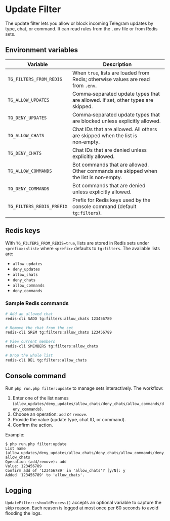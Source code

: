 # Update Filter

The update filter lets you allow or block incoming Telegram updates by type, chat, or command. It can read rules from the `.env` file or from Redis sets.

## Environment variables

| Variable | Description |
| --- | --- |
| `TG_FILTERS_FROM_REDIS` | When `true`, lists are loaded from Redis; otherwise values are read from `.env`. |
| `TG_ALLOW_UPDATES` | Comma‑separated update types that are allowed. If set, other types are skipped. |
| `TG_DENY_UPDATES` | Comma‑separated update types that are blocked unless explicitly allowed. |
| `TG_ALLOW_CHATS` | Chat IDs that are allowed. All others are skipped when the list is non‑empty. |
| `TG_DENY_CHATS` | Chat IDs that are denied unless explicitly allowed. |
| `TG_ALLOW_COMMANDS` | Bot commands that are allowed. Other commands are skipped when the list is non‑empty. |
| `TG_DENY_COMMANDS` | Bot commands that are denied unless explicitly allowed. |
| `TG_FILTERS_REDIS_PREFIX` | Prefix for Redis keys used by the console command (default `tg:filters`). |

## Redis keys

With `TG_FILTERS_FROM_REDIS=true`, lists are stored in Redis sets under `<prefix>:<list>` where `<prefix>` defaults to `tg:filters`. The available lists are:

- `allow_updates`
- `deny_updates`
- `allow_chats`
- `deny_chats`
- `allow_commands`
- `deny_commands`

### Sample Redis commands

```bash
# Add an allowed chat
redis-cli SADD tg:filters:allow_chats 123456789

# Remove the chat from the set
redis-cli SREM tg:filters:allow_chats 123456789

# View current members
redis-cli SMEMBERS tg:filters:allow_chats

# Drop the whole list
redis-cli DEL tg:filters:allow_chats
```

## Console command

Run `php run.php filter:update` to manage sets interactively. The workflow:

1. Enter one of the list names (`allow_updates/deny_updates/allow_chats/deny_chats/allow_commands/deny_commands`).
2. Choose an operation: `add` or `remove`.
3. Provide the value (update type, chat ID, or command).
4. Confirm the action.

Example:

```
$ php run.php filter:update
List name (allow_updates/deny_updates/allow_chats/deny_chats/allow_commands/deny_commands): allow_chats
Operation (add/remove): add
Value: 123456789
Confirm add of '123456789' in 'allow_chats'? [y/N]: y
Added '123456789' to 'allow_chats'.
```

## Logging

`UpdateFilter::shouldProcess()` accepts an optional variable to capture the skip reason. Each reason is logged at most once per 60 seconds to avoid flooding the logs.
